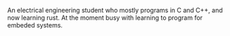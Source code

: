 An electrical engineering student who mostly programs in C and C++, and now learning rust.
At the moment busy with learning to program for embeded systems.
